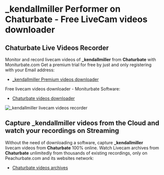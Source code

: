 # _kendallmiller Performer on Chaturbate - Free LiveCam videos downloader

## Chaturbate Live Videos Recorder

Monitor and record livecam videos of **_kendallmiller** from **Chaturbate** with Moniturbate.com
Get a premium trial for free by just and only registering with your Email address:
* [_kendallmiller Premium videos downloader](https://moniturbate.com/request-demo-licence-key.html)

Free livecam videos downloader - Moniturbate Software:
* [Chaturbate videos downloader](https://moniturbate.com/moniturbate-download-software.html)

![_kendallmiller livecam videos recorder](https://peachurnet.com/templates/moniturbate-software.png)


## Capture _kendallmiller videos from the Cloud and watch your recordings on Streaming

Without the need of downloading a software, capture **_kendallmiller** livecam videos from **Chaturbate** 100% online.
Watch Livecam archives from **Chaturbate** unlimitedly from thousands of existing recordings, only on Peachurbate.com and its websites network:
* [Chaturbate videos archives](https://peachurnet.com/)